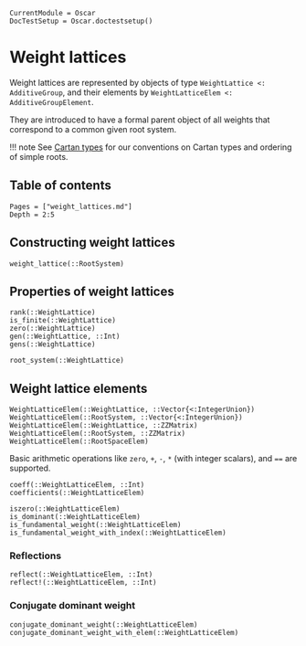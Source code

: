```@meta
CurrentModule = Oscar
DocTestSetup = Oscar.doctestsetup()
```

# Weight lattices

Weight lattices are represented by objects of type `WeightLattice <: AdditiveGroup`, and their elements by `WeightLatticeElem <: AdditiveGroupElement`.

They are introduced to have a formal parent object of all weights that correspond to a common given root system.

!!! note
    See [Cartan types](@ref) for our conventions on Cartan types and ordering of simple roots.

## Table of contents

```@contents
Pages = ["weight_lattices.md"]
Depth = 2:5
```

## Constructing weight lattices
```@docs
weight_lattice(::RootSystem)
```


## Properties of weight lattices

```@docs
rank(::WeightLattice)
is_finite(::WeightLattice)
zero(::WeightLattice)
gen(::WeightLattice, ::Int)
gens(::WeightLattice)
```

```@docs
root_system(::WeightLattice)
```


## Weight lattice elements

```@docs
WeightLatticeElem(::WeightLattice, ::Vector{<:IntegerUnion})
WeightLatticeElem(::RootSystem, ::Vector{<:IntegerUnion})
WeightLatticeElem(::WeightLattice, ::ZZMatrix)
WeightLatticeElem(::RootSystem, ::ZZMatrix)
WeightLatticeElem(::RootSpaceElem)
```

Basic arithmetic operations like `zero`, `+`, `-`, `*` (with integer scalars), and `==` are supported.

```@docs
coeff(::WeightLatticeElem, ::Int)
coefficients(::WeightLatticeElem)
```

```@docs
iszero(::WeightLatticeElem)
is_dominant(::WeightLatticeElem)
is_fundamental_weight(::WeightLatticeElem)
is_fundamental_weight_with_index(::WeightLatticeElem)
```

### Reflections
```@docs
reflect(::WeightLatticeElem, ::Int)
reflect!(::WeightLatticeElem, ::Int)
```

### Conjugate dominant weight
```@docs
conjugate_dominant_weight(::WeightLatticeElem)
conjugate_dominant_weight_with_elem(::WeightLatticeElem)
```
